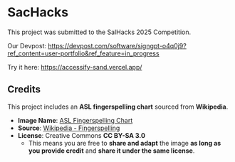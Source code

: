 # SacHacks

This project was submitted to the SalHacks 2025 Competition.

Our Devpost: https://devpost.com/software/signgpt-o4q0j9?ref_content=user-portfolio&ref_feature=in_progress

Try it here: https://accessify-sand.vercel.app/









## Credits

This project includes an **ASL fingerspelling chart** sourced from **Wikipedia**.

- **Image Name**: [ASL Fingerspelling Chart](https://en.wikipedia.org/wiki/Fingerspelling#/media/File:Asl-sign-language-coloring-at-coloring-pages-for-kids-boys-dotcom.svg)
- **Source**: [Wikipedia - Fingerspelling](https://en.wikipedia.org/wiki/Fingerspelling)
- **License**: Creative Commons **CC BY-SA 3.0**  
  - This means you are free to **share and adapt** the image **as long as you provide credit** and **share it under the same license**.
